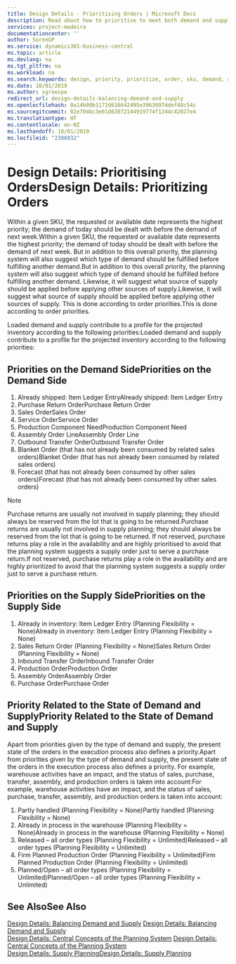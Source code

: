 ```yaml
---
title: Design Details - Prioritising Orders | Microsoft Docs
description: Read about how to prioritise to meet both demand and supply requirements.
services: project-madeira
documentationcenter: ''
author: SorenGP
ms.service: dynamics365-business-central
ms.topic: article
ms.devlang: na
ms.tgt_pltfrm: na
ms.workload: na
ms.search.keywords: design, priority, prioritize, order, sku, demand, supply
ms.date: 10/01/2019
ms.author: sgroespe
redirect_url: design-details-balancing-demand-and-supply
ms.openlocfilehash: 0a14b00b1172d616642495e3963097ddef48c54c
ms.sourcegitcommit: 02e704bc3e01d62072144919774f1244c42827e4
ms.translationtype: HT
ms.contentlocale: en-NZ
ms.lasthandoff: 10/01/2019
ms.locfileid: "2306932"
---
```

# <a name="design-details-prioritizing-orders"></a><span data-ttu-id="f7b69-103">Design Details: Prioritising Orders</span><span class="sxs-lookup"><span data-stu-id="f7b69-103">Design Details: Prioritizing Orders</span></span>
<span data-ttu-id="f7b69-104">Within a given SKU, the requested or available date represents the highest priority; the demand of today should be dealt with before the demand of next week.</span><span class="sxs-lookup"><span data-stu-id="f7b69-104">Within a given SKU, the requested or available date represents the highest priority; the demand of today should be dealt with before the demand of next week.</span></span> <span data-ttu-id="f7b69-105">But in addition to this overall priority, the planning system will also suggest which type of demand should be fulfilled before fulfilling another demand.</span><span class="sxs-lookup"><span data-stu-id="f7b69-105">But in addition to this overall priority, the planning system will also suggest which type of demand should be fulfilled before fulfilling another demand.</span></span> <span data-ttu-id="f7b69-106">Likewise, it will suggest what source of supply should be applied before applying other sources of supply.</span><span class="sxs-lookup"><span data-stu-id="f7b69-106">Likewise, it will suggest what source of supply should be applied before applying other sources of supply.</span></span> <span data-ttu-id="f7b69-107">This is done according to order priorities.</span><span class="sxs-lookup"><span data-stu-id="f7b69-107">This is done according to order priorities.</span></span>  

<span data-ttu-id="f7b69-108">Loaded demand and supply contribute to a profile for the projected inventory according to the following priorities:</span><span class="sxs-lookup"><span data-stu-id="f7b69-108">Loaded demand and supply contribute to a profile for the projected inventory according to the following priorities:</span></span>  

## <a name="priorities-on-the-demand-side"></a><span data-ttu-id="f7b69-109">Priorities on the Demand Side</span><span class="sxs-lookup"><span data-stu-id="f7b69-109">Priorities on the Demand Side</span></span>  
1. <span data-ttu-id="f7b69-110">Already shipped: Item Ledger Entry</span><span class="sxs-lookup"><span data-stu-id="f7b69-110">Already shipped: Item Ledger Entry</span></span>  
2. <span data-ttu-id="f7b69-111">Purchase Return Order</span><span class="sxs-lookup"><span data-stu-id="f7b69-111">Purchase Return Order</span></span>  
3. <span data-ttu-id="f7b69-112">Sales Order</span><span class="sxs-lookup"><span data-stu-id="f7b69-112">Sales Order</span></span>  
4. <span data-ttu-id="f7b69-113">Service Order</span><span class="sxs-lookup"><span data-stu-id="f7b69-113">Service Order</span></span>  
5. <span data-ttu-id="f7b69-114">Production Component Need</span><span class="sxs-lookup"><span data-stu-id="f7b69-114">Production Component Need</span></span>  
6. <span data-ttu-id="f7b69-115">Assembly Order Line</span><span class="sxs-lookup"><span data-stu-id="f7b69-115">Assembly Order Line</span></span>  
7. <span data-ttu-id="f7b69-116">Outbound Transfer Order</span><span class="sxs-lookup"><span data-stu-id="f7b69-116">Outbound Transfer Order</span></span>  
8. <span data-ttu-id="f7b69-117">Blanket Order (that has not already been consumed by related sales orders)</span><span class="sxs-lookup"><span data-stu-id="f7b69-117">Blanket Order (that has not already been consumed by related sales orders)</span></span>  
9. <span data-ttu-id="f7b69-118">Forecast (that has not already been consumed by other sales orders)</span><span class="sxs-lookup"><span data-stu-id="f7b69-118">Forecast (that has not already been consumed by other sales orders)</span></span>  

> [!NOTE]  
>  <span data-ttu-id="f7b69-119">Purchase returns are usually not involved in supply planning; they should always be reserved from the lot that is going to be returned.</span><span class="sxs-lookup"><span data-stu-id="f7b69-119">Purchase returns are usually not involved in supply planning; they should always be reserved from the lot that is going to be returned.</span></span> <span data-ttu-id="f7b69-120">If not reserved, purchase returns play a role in the availability and are highly prioritised to avoid that the planning system suggests a supply order just to serve a purchase return.</span><span class="sxs-lookup"><span data-stu-id="f7b69-120">If not reserved, purchase returns play a role in the availability and are highly prioritized to avoid that the planning system suggests a supply order just to serve a purchase return.</span></span>  

## <a name="priorities-on-the-supply-side"></a><span data-ttu-id="f7b69-121">Priorities on the Supply Side</span><span class="sxs-lookup"><span data-stu-id="f7b69-121">Priorities on the Supply Side</span></span>  
1. <span data-ttu-id="f7b69-122">Already in inventory: Item Ledger Entry (Planning Flexibility = None)</span><span class="sxs-lookup"><span data-stu-id="f7b69-122">Already in inventory: Item Ledger Entry (Planning Flexibility = None)</span></span>  
2. <span data-ttu-id="f7b69-123">Sales Return Order (Planning Flexibility = None)</span><span class="sxs-lookup"><span data-stu-id="f7b69-123">Sales Return Order (Planning Flexibility = None)</span></span>  
3. <span data-ttu-id="f7b69-124">Inbound Transfer Order</span><span class="sxs-lookup"><span data-stu-id="f7b69-124">Inbound Transfer Order</span></span>  
4. <span data-ttu-id="f7b69-125">Production Order</span><span class="sxs-lookup"><span data-stu-id="f7b69-125">Production Order</span></span>  
5. <span data-ttu-id="f7b69-126">Assembly Order</span><span class="sxs-lookup"><span data-stu-id="f7b69-126">Assembly Order</span></span>  
6. <span data-ttu-id="f7b69-127">Purchase Order</span><span class="sxs-lookup"><span data-stu-id="f7b69-127">Purchase Order</span></span>  

## <a name="priority-related-to-the-state-of-demand-and-supply"></a><span data-ttu-id="f7b69-128">Priority Related to the State of Demand and Supply</span><span class="sxs-lookup"><span data-stu-id="f7b69-128">Priority Related to the State of Demand and Supply</span></span>  
<span data-ttu-id="f7b69-129">Apart from priorities given by the type of demand and supply, the present state of the orders in the execution process also defines a priority.</span><span class="sxs-lookup"><span data-stu-id="f7b69-129">Apart from priorities given by the type of demand and supply, the present state of the orders in the execution process also defines a priority.</span></span> <span data-ttu-id="f7b69-130">For example, warehouse activities have an impact, and the status of sales, purchase, transfer, assembly, and production orders is taken into account:</span><span class="sxs-lookup"><span data-stu-id="f7b69-130">For example, warehouse activities have an impact, and the status of sales, purchase, transfer, assembly, and production orders is taken into account:</span></span>  

1. <span data-ttu-id="f7b69-131">Partly handled (Planning Flexibility = None)</span><span class="sxs-lookup"><span data-stu-id="f7b69-131">Partly handled (Planning Flexibility = None)</span></span>  
2. <span data-ttu-id="f7b69-132">Already in process in the warehouse (Planning Flexibility = None)</span><span class="sxs-lookup"><span data-stu-id="f7b69-132">Already in process in the warehouse (Planning Flexibility = None)</span></span>  
3. <span data-ttu-id="f7b69-133">Released – all order types (Planning Flexibility = Unlimited)</span><span class="sxs-lookup"><span data-stu-id="f7b69-133">Released – all order types (Planning Flexibility = Unlimited)</span></span>  
4. <span data-ttu-id="f7b69-134">Firm Planned Production Order (Planning Flexibility = Unlimited)</span><span class="sxs-lookup"><span data-stu-id="f7b69-134">Firm Planned Production Order (Planning Flexibility = Unlimited)</span></span>  
5. <span data-ttu-id="f7b69-135">Planned/Open – all order types (Planning Flexibility = Unlimited)</span><span class="sxs-lookup"><span data-stu-id="f7b69-135">Planned/Open – all order types (Planning Flexibility = Unlimited)</span></span>  

## <a name="see-also"></a><span data-ttu-id="f7b69-136">See Also</span><span class="sxs-lookup"><span data-stu-id="f7b69-136">See Also</span></span>  
<span data-ttu-id="f7b69-137">[Design Details: Balancing Demand and Supply](design-details-balancing-demand-and-supply.md) </span><span class="sxs-lookup"><span data-stu-id="f7b69-137">[Design Details: Balancing Demand and Supply](design-details-balancing-demand-and-supply.md) </span></span>  
<span data-ttu-id="f7b69-138">[Design Details: Central Concepts of the Planning System](design-details-central-concepts-of-the-planning-system.md) </span><span class="sxs-lookup"><span data-stu-id="f7b69-138">[Design Details: Central Concepts of the Planning System](design-details-central-concepts-of-the-planning-system.md) </span></span>  
[<span data-ttu-id="f7b69-139">Design Details: Supply Planning</span><span class="sxs-lookup"><span data-stu-id="f7b69-139">Design Details: Supply Planning</span></span>](design-details-supply-planning.md)

